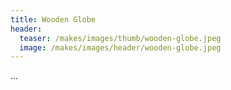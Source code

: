 ```yaml
---
title: Wooden Globe
header:
  teaser: /makes/images/thumb/wooden-globe.jpeg
  image: /makes/images/header/wooden-globe.jpeg
---
```


...
